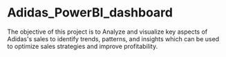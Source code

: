 # Adidas_PowerBI_dashboard
The objective of this project is to Analyze and visualize key aspects of Adidas's sales to identify trends, patterns, and insights which can be used to optimize sales strategies and improve profitability.

